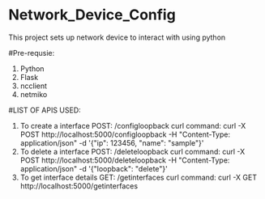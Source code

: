 # Network_Device_Config
This project sets up network device to interact with using python  

#Pre-requsie:
1. Python
2. Flask
3. ncclient
4. netmiko

#LIST OF APIS USED:
1) To create a interface
    POST:  /configloopback 
    curl command: curl -X POST http://localhost:5000/configloopback -H "Content-Type: application/json" -d '{"ip": 123456, "name": "sample"}'
2) To delete a interface
    POST:  /deleteloopback
    curl command: curl -X POST http://localhost:5000/deleteloopback -H "Content-Type: application/json" -d '{"loopback": "delete"}'
3) To get interface details
    GET:   /getinterfaces
    curl command: curl -X GET http://localhost:5000/getinterfaces
